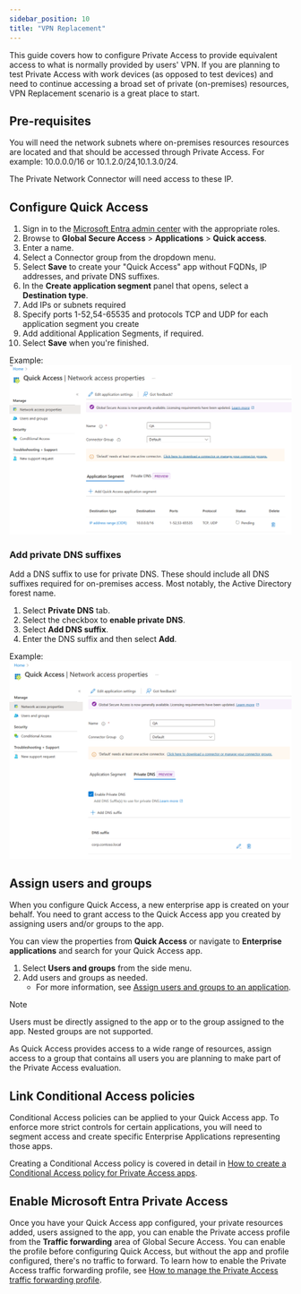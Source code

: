 ```yaml
---
sidebar_position: 10
title: "VPN Replacement"
---
```


This guide covers how to configure Private Access to provide equivalent access to what is normally provided by users' VPN.
If you are planning to test Private Access with work devices (as opposed to test devices) and need to continue accessing a broad set of private (on-premises) resources, VPN Replacement scenario is a great place to start.

## Pre-requisites
You will need the network subnets where on-premises resources resources are located and that should be accessed through Private Access.
For example: 10.0.0.0/16 or 10.1.2.0/24,10.1.3.0/24.

The Private Network Connector will need access to these IP.


## Configure Quick Access


1. Sign in to the [Microsoft Entra admin center](https://entra.microsoft.com) with the appropriate roles.
2. Browse to **Global Secure Access** > **Applications** > **Quick access**.
3. Enter a name.
4. Select a Connector group from the dropdown menu.
5. Select **Save** to create your "Quick Access" app without FQDNs, IP addresses, and private DNS suffixes.
6. In the **Create application segment** panel that opens, select a **Destination type**.
7. Add IPs or subnets required
8. Specify ports 1-52,54-65535 and protocols TCP and UDP for each application segment you create
9. Add additional Application Segments, if required.
10. Select **Save** when you're finished.

Example:
![alt text](QAVPNReplacement.png)

### Add private DNS suffixes
Add a DNS suffix to use for private DNS. These should include all DNS suffixes required for on-premises access. Most notably, the Active Directory forest name.

1. Select **Private DNS** tab.
2. Select the checkbox to **enable private DNS**.
3. Select **Add DNS suffix**.
4. Enter the DNS suffix and then select **Add**.

Example:
![alt text](PrivDNSSuffixes.png)

## Assign users and groups

When you configure Quick Access, a new enterprise app is created on your behalf. You need to grant access to the Quick Access app you created by assigning users and/or groups to the app. 

You can view the properties from **Quick Access** or navigate to **Enterprise applications** and search for your Quick Access app.

1. Select **Users and groups** from the side menu.
2. Add users and groups as needed.
    - For more information, see [Assign users and groups to an application](https://learn.microsoft.com/entra/identity/enterprise-apps/assign-user-or-group-access-portal?pivots=portal).

> [!NOTE]
> Users must be directly assigned to the app or to the group assigned to the app. Nested groups are not supported.

As Quick Access provides access to a wide range of resources, assign access to a group that contains all users you are planning to make part of the Private Access evaluation.


## Link Conditional Access policies

Conditional Access policies can be applied to your Quick Access app. To enforce more strict controls for certain applications, you will need to segment access and create specific Enterprise Applications representing those apps.

Creating a Conditional Access policy is covered in detail in [How to create a Conditional Access policy for Private Access apps](https://learn.microsoft.com/entra/global-secure-access/how-to-target-resource-private-access-apps).

## Enable Microsoft Entra Private Access

Once you have your Quick Access app configured, your private resources added, users assigned to the app, you can enable the Private access profile from the **Traffic forwarding** area of Global Secure Access. You can enable the profile before configuring Quick Access, but without the app and profile configured, there's no traffic to forward. To learn how to enable the Private Access traffic forwarding profile, see [How to manage the Private Access traffic forwarding profile](https://learn.microsoft.com/entra/global-secure-access/how-to-manage-private-access-profile).

